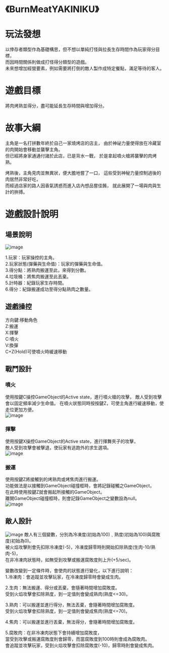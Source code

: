 # 《BurnMeatYAKINIKU》

# **玩法發想**
以倖存者類型作為基礎構思，但不想以單純打怪與拉長生存時間作為玩家得分目標，  
而因時間關係則做成打怪得分類型的遊戲。  
未來想增加經營要素，例如需要將打倒的敵人製作成特定餐點，滿足等待的客人。

# **遊戲目標**
將肉烤熟並得分，盡可能延長生存時間與增加得分。  

# **故事大綱**
主角是一名打拼數年終於自己一家燒烤店的店主，
由於神祕力量使得放在冷藏室的肉開始會移動並襲擊主角。  
但已經將身家通通付諸於此店，已是背水一戰，
於是拿起噴火槍將襲擊的肉烤熟。

烤熟後，主角見肉並無異狀，便大膽地嘗了一口，
這些受到神秘力量控制過後的肉居然非常好吃，  
而經過店家的路人因香氣誘惑而進入店內想品嘗佳餚，
就此展開了一場與肉與生計的拚搏。

# **遊戲設計說明**  
## **場景說明**  
![image](https://github.com/user-attachments/assets/1a4a4831-2a14-479e-87d2-c8eb6395a318)  
  
1.玩家：玩家操控的主角。  
2.玩家狀態(彈藥與生命值)：玩家的彈藥與生命值。  
3.得分點：將熟肉搬運至此，來得到分數。  
4.垃圾桶：將焦肉搬運至此丟棄。  
5.計時器：紀錄玩家生存時間。  
6.得分：紀錄搬運成功至得分點熟肉之數量。  

##  **遊戲操控**
方向鍵:移動角色  
Z:搬運  
X:揮擊  
C:噴火  
V:換彈  
C+Z(Hold)可使噴火時緩速移動  

## **戰鬥設計**  
### **噴火**  
使用按鍵C操控GameObject的Active state，進行噴火槍的攻擊，
敵人受到攻擊會以固定頻率減少生命值。
在噴火狀態同時按按鍵Z，可使主角進行緩速移動，使走位更加方便。  
![image](https://github.com/user-attachments/assets/43315dcb-3a98-4b6e-98d2-3f0c90b376ad)  
  
  
### **揮擊**  
使用按鍵X操控GameObject的Active state，進行揮舞夾子的攻擊，  
敵人受到攻擊會被擊退，使玩家有逃跑外的求生選項。  
![image](https://github.com/user-attachments/assets/b306f034-3dbf-48a9-a2ce-9a7b6e29cc2f)  
  
  
### **搬運**  
使用按鍵Z將接觸到的烤熟肉或烤焦肉進行搬運。  
功能做法是以接觸到GameObject碰撞框時，會將記錄碰觸之GameObject，  
在此時使用按鍵Z就會搬起所接觸的GameObject。  
離開GameObject碰撞框時，則會記錄GameObject之變數設為null。  
![image](https://github.com/user-attachments/assets/5b00cb7c-0f73-48ef-8777-4183bb09cd07)  
  
  
## **敵人設計**  
![image](https://github.com/user-attachments/assets/23efd3d4-4662-4d87-86b8-e187abfbcb40)
敵人有三個變數，分別為冷凍度(初始為100)﹑熟度(初始為100)與腐敗度(初始為0)。  
被火焰攻擊則會先扣除冷凍度(-5)，冷凍度歸零時則開始扣除熟度(生肉-10/熟肉-5)，  
在非冷凍肉狀態時，如無受到攻擊或搬運腐敗度則上升(+5/sec)。  
  
變數改變到一定條件時，會使肉的狀態進行變化，以下進行說明：  
1.冷凍肉：會追蹤並攻擊玩家，在冷凍度歸零時會變成生肉。  
  
2.生肉：無法搬運、得分或丟棄，會隨著時間增加腐敗度。  
受到火焰攻擊會扣除熟度，到一定值則會變成熟肉(熟度<=30)。  
  
3.熟肉：可以搬運並進行得分，無法丟棄，會隨著時間增加腐敗度。  
受到火焰攻擊會扣除熟度，到一定值則會變成焦肉(熟度<=70)。  
  
4.焦肉：可以搬運並進行丟棄，無法得分，會隨著時間增加腐敗度。    
  
5.腐敗肉︰在非冷凍肉狀態下會持續增加腐敗度，  
當受到攻擊或搬運腐敗度則會歸零，而當腐敗度到100時則會成為腐敗肉。  
會追蹤並攻擊玩家，受到火焰攻擊會扣除腐敗度(-10)，歸零時則會變成焦肉。  
